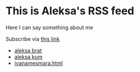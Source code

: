 # This is Aleksa's RSS feed
Here I can say something about me

Subscribe via [this link](https://aleksa.cf/rss.xml)

- [aleksa brat](aleksa.html "2021-07-04")
- [aleksa kum](aleksakum.html "2021-07-04")
- [ivanamesmara.html](ivanamesmara.html "2021-07-06")

